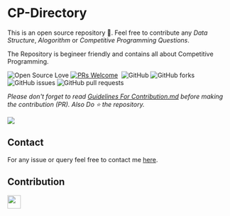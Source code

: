 # CP-Directory

This is an open source repository 🌱. Feel free to contribute any *Data Structure*, *Alogorithm* or *Competitive Programming Questions*.

The Repository is begineer friendly and contains all about Competitive Programming.

![Open Source Love](https://img.shields.io/badge/Open%20Source-%E2%9D%A4-red.svg?style=flat)
[![PRs Welcome](https://img.shields.io/badge/PRs-welcome-brightgreen.svg?style=flat)](https://github.com/himakhaitan/CP-Directory)&nbsp;
![GitHub](https://img.shields.io/github/license/himakhaitan/CP-Directory.svg?style=flat)
![GitHub forks](https://img.shields.io/github/forks/himakhaitan/CP-Directory.svg?style=flat)
![GitHub issues](https://img.shields.io/github/issues/himakhaitan/CP-Directory.svg?style=flat)
![GitHub pull requests](https://img.shields.io/github/issues-pr/himakhaitan/CP-Directory.svg?style=flat)

*Please don't forget to read [Guidelines For Contribution.md](https://github.com/himakhaitan/CP-Directory/blob/main/Guidelines%20For%20Contribution.md) before making the contribution (PR). Also Do ⭐ the repository.*

<img src="https://github.com/himakhaitan/CP-Directory/blob/main/Assets/Images/banner.png">

## Contact

For any issue or query feel free to contact me [here](https://www.linkedin.com/in/himanshu-khaitan-431666204/).

## Contribution

<img height="30" src="https://contrib.rocks/image?repo=himakhaitan/CP-Directory" />
